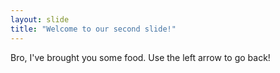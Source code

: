 ```yaml
---
layout: slide
title: "Welcome to our second slide!"
---
```

Bro, I've brought you some food.
Use the left arrow to go back!

